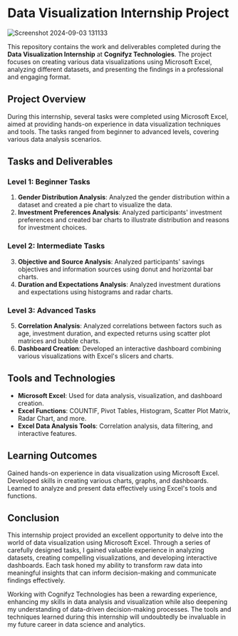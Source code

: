 # Data Visualization Internship Project
![Screenshot 2024-09-03 131133](https://github.com/user-attachments/assets/b8e64933-b1cd-49ca-9446-7134df051060)


This repository contains the work and deliverables completed during the **Data Visualization Internship** at **Cognifyz Technologies**. The project focuses on creating various data visualizations using Microsoft Excel, analyzing different datasets, and presenting the findings in a professional and engaging format.

## Project Overview

During this internship, several tasks were completed using Microsoft Excel, aimed at providing hands-on experience in data visualization techniques and tools. The tasks ranged from beginner to advanced levels, covering various data analysis scenarios.

## Tasks and Deliverables

### Level 1: Beginner Tasks
1. **Gender Distribution Analysis**: Analyzed the gender distribution within a dataset and created a pie chart to visualize the data.
2. **Investment Preferences Analysis**: Analyzed participants' investment preferences and created bar charts to illustrate distribution and reasons for investment choices.

### Level 2: Intermediate Tasks
3. **Objective and Source Analysis**: Analyzed participants' savings objectives and information sources using donut and horizontal bar charts.
4. **Duration and Expectations Analysis**: Analyzed investment durations and expectations using histograms and radar charts.

### Level 3: Advanced Tasks
5. **Correlation Analysis**: Analyzed correlations between factors such as age, investment duration, and expected returns using scatter plot matrices and bubble charts.
6. **Dashboard Creation**: Developed an interactive dashboard combining various visualizations with Excel's slicers and charts.

## Tools and Technologies

- **Microsoft Excel**: Used for data analysis, visualization, and dashboard creation.
- **Excel Functions**: COUNTIF, Pivot Tables, Histogram, Scatter Plot Matrix, Radar Chart, and more.
- **Excel Data Analysis Tools**: Correlation analysis, data filtering, and interactive features.

## Learning Outcomes
Gained hands-on experience in data visualization using Microsoft Excel.
Developed skills in creating various charts, graphs, and dashboards.
Learned to analyze and present data effectively using Excel's tools and functions.

## Conclusion

This internship project provided an excellent opportunity to delve into the world of data visualization using Microsoft Excel. Through a series of carefully designed tasks, I gained valuable experience in analyzing datasets, creating compelling visualizations, and developing interactive dashboards. Each task honed my ability to transform raw data into meaningful insights that can inform decision-making and communicate findings effectively.

Working with Cognifyz Technologies has been a rewarding experience, enhancing my skills in data analysis and visualization while also deepening my understanding of data-driven decision-making processes. The tools and techniques learned during this internship will undoubtedly be invaluable in my future career in data science and analytics.
